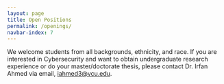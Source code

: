 ```yaml
---
layout: page
title: Open Positions
permalink: /openings/
navbar-index: 7
---
```

We welcome students from all backgrounds, ethnicity, and race. If you are interested in Cybersecurity and want to obtain undergraduate research experience or do your master/doctorate thesis, please contact Dr. Irfan Ahmed via email, <span style="color:red">iahmed3@vcu.edu</span>.